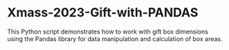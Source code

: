 # Xmass-2023-Gift-with-PANDAS
This Python script demonstrates how to work with gift box dimensions using the Pandas library for data manipulation and calculation of box areas.
